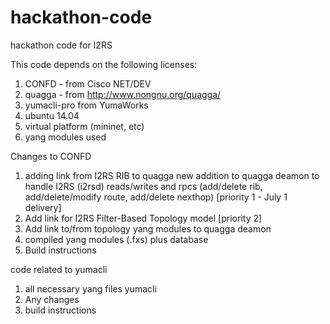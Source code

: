 # hackathon-code
hackathon code for I2RS

This code depends on the following licenses: 
1) CONFD - from Cisco NET/DEV 
2) quagga - from http://www.nongnu.org/quagga/
3) yumacli-pro from YumaWorks 
4) ubuntu 14.04
5) virtual platform (mininet, etc) 
6) yang modules used

Changes to CONFD 
1) adding link from I2RS RIB to quagga new addition to quagga deamon to handle I2RS (i2rsd) 
   reads/writes and rpcs (add/delete rib, add/delete/modify route, add/delete nexthop) 
  [priority 1 - July 1 delivery] 
2) Add link for I2RS Filter-Based Topology model 
  [priority 2] 
3) Add link to/from topology yang modules to quagga deamon 
4) compiled yang modules (.fxs) plus database 
5) Build instructions

code related to yumacli 
1) all necessary yang files yumacli 
2) Any changes 
3) build instructions

